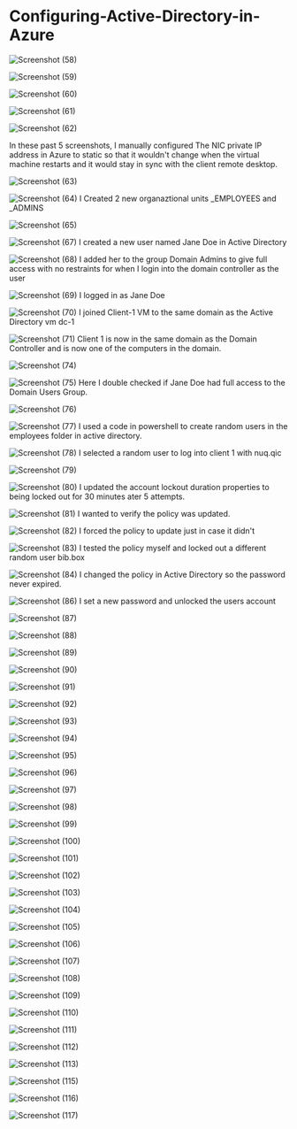 # Configuring-Active-Directory-in-Azure

![Screenshot (58)](https://github.com/user-attachments/assets/50df7b90-8bc5-467b-b7d5-5dfad659448a)


![Screenshot (59)](https://github.com/user-attachments/assets/c9c0daa1-9a87-4729-ab22-2314286a89de)


![Screenshot (60)](https://github.com/user-attachments/assets/b71eef45-b6a2-4c4c-8443-1c349711a24f)


![Screenshot (61)](https://github.com/user-attachments/assets/445eeceb-90dd-408f-aa00-a3967c4af8aa)


![Screenshot (62)](https://github.com/user-attachments/assets/02814362-1a3e-47aa-afe3-3294bdfb1750)

In these past 5 screenshots, I manually configured The NIC private IP address in Azure to static so that it wouldn't change when the virtual machine restarts and it would stay in sync with the client remote desktop.

![Screenshot (63)](https://github.com/user-attachments/assets/3a63e41e-47a9-4205-8d8e-1ea1063d9967)


![Screenshot (64)](https://github.com/user-attachments/assets/0d5b8194-12c2-41e8-8517-300e20287dc8)
I Created 2 new organaztional units _EMPLOYEES and _ADMINS

![Screenshot (65)](https://github.com/user-attachments/assets/7965447b-7c16-443e-82b2-8def7ddc058d)


![Screenshot (67)](https://github.com/user-attachments/assets/f241b950-c6d1-4c54-9819-f73252f77267)
I created a new user named Jane Doe in Active Directory

![Screenshot (68)](https://github.com/user-attachments/assets/4df82529-02c1-49d5-af28-49fb4fce2c82)
I added her to the group Domain Admins to give full access with no restraints for when I login into the domain controller as the user

![Screenshot (69)](https://github.com/user-attachments/assets/5190640c-e3fc-4684-aaaa-f266b7f31aea)
I logged in as Jane Doe


![Screenshot (70)](https://github.com/user-attachments/assets/3bd98434-3014-42d1-a9b6-98d322e8456f)
I joined Client-1 VM to the same domain as the Active Directory vm dc-1

![Screenshot (71)](https://github.com/user-attachments/assets/44798432-bf59-49ea-8fc4-4d9fd13822ef)
Client 1 is now in the same domain as the Domain Controller and is now one of the computers in the domain.


![Screenshot (74)](https://github.com/user-attachments/assets/2fa12f2b-fc76-462a-99c8-438a7a4f39ec)


![Screenshot (75)](https://github.com/user-attachments/assets/42840670-c5a6-4935-adf4-40bd00d6b939)
Here I double checked if Jane Doe had full access to the Domain Users Group.

![Screenshot (76)](https://github.com/user-attachments/assets/d0220526-b8d7-4cfd-b1ae-65d0cf3d58fd)


![Screenshot (77)](https://github.com/user-attachments/assets/7c6cba63-207d-4bb8-81be-d7a7d1c983b8)
I used a code in powershell to create random users in the employees folder in active directory.

![Screenshot (78)](https://github.com/user-attachments/assets/57bc53b5-4db3-48d5-a260-55d9302cfa5e)
I selected a random user to log into client 1 with nuq.qic

![Screenshot (79)](https://github.com/user-attachments/assets/e2525310-e466-4069-bdc4-56a336c9d83e)



![Screenshot (80)](https://github.com/user-attachments/assets/f46a32c7-d621-4a55-b10b-f89b76d000be)
I updated the account lockout duration properties to being locked out for 30 minutes ater 5 attempts.

![Screenshot (81)](https://github.com/user-attachments/assets/ead10667-0dc0-4459-8798-7ace20cbe5a1)
I wanted to verify the policy was updated.

![Screenshot (82)](https://github.com/user-attachments/assets/11751fff-98f7-446d-bc09-832884a6873a)
I forced the policy to update just in case it didn't

![Screenshot (83)](https://github.com/user-attachments/assets/418d5d11-2f50-49fd-a6b6-5957c8b2858d)
I tested the policy myself and locked out a different random user bib.box

![Screenshot (84)](https://github.com/user-attachments/assets/6a90e0af-5ba2-48e1-bcec-bb029e17e431)
I changed the policy in Active Directory so the password never expired.

![Screenshot (86)](https://github.com/user-attachments/assets/282b6a96-e2e4-4ceb-b5e0-32b179bf6510)
I set a new password and unlocked the users account 


![Screenshot (87)](https://github.com/user-attachments/assets/c3f5424f-b876-44df-92a2-64587c0dc775)


![Screenshot (88)](https://github.com/user-attachments/assets/472d58d6-d931-4b65-a5c0-648849a8de28)


![Screenshot (89)](https://github.com/user-attachments/assets/8940b7d1-9748-462e-8bf4-d09a435b1f4b)


![Screenshot (90)](https://github.com/user-attachments/assets/99dc2b39-7248-4c35-ba2b-53cffa357e14)


![Screenshot (91)](https://github.com/user-attachments/assets/c627eaf0-10a0-43a7-b0a1-47ab5d127205)


![Screenshot (92)](https://github.com/user-attachments/assets/d4065b63-1b3a-4f0b-991e-7e35ee414022)


![Screenshot (93)](https://github.com/user-attachments/assets/2b886c5d-401f-427f-8d0c-9dafc3ed765c)


![Screenshot (94)](https://github.com/user-attachments/assets/83856d8b-1b65-42af-8d00-9ad74bf46619)


![Screenshot (95)](https://github.com/user-attachments/assets/d8d3a36b-d884-4486-b66f-f125c4af7a8d)


![Screenshot (96)](https://github.com/user-attachments/assets/c6f9f647-e0d0-4004-b9fe-0ac46aa33f49)


![Screenshot (97)](https://github.com/user-attachments/assets/9648882e-283f-43d3-b989-01ebe801e9c9)


![Screenshot (98)](https://github.com/user-attachments/assets/7d72d5cf-ba6a-4f5b-b572-b73ab4600eb8)


![Screenshot (99)](https://github.com/user-attachments/assets/e8bf3dbb-449d-48a2-a246-a1cae3bd6fc3)


![Screenshot (100)](https://github.com/user-attachments/assets/1f75818d-c7ab-47bf-8393-d5467eccfbf0)


![Screenshot (101)](https://github.com/user-attachments/assets/e2f45583-70d7-4f38-8578-219292e733a1)


![Screenshot (102)](https://github.com/user-attachments/assets/720a741a-eb87-4315-bfda-087883fa92ee)


![Screenshot (103)](https://github.com/user-attachments/assets/ed77a490-a928-4105-989e-f0bf43222b93)


![Screenshot (104)](https://github.com/user-attachments/assets/8080a4fd-f0b4-44f3-b894-d357fe47a044)


![Screenshot (105)](https://github.com/user-attachments/assets/9fd46938-7a48-4032-a5eb-1c30e936db91)


![Screenshot (106)](https://github.com/user-attachments/assets/5ff3a451-7afe-4d47-a3a2-e6cb34af8e49)


![Screenshot (107)](https://github.com/user-attachments/assets/338037f6-b045-4d27-9ba0-fd7942522773)


![Screenshot (108)](https://github.com/user-attachments/assets/5e870b1f-9bd1-458b-9055-26cfc4c48ae9)


![Screenshot (109)](https://github.com/user-attachments/assets/8c82d44a-d717-41c7-b604-07467ae26eff)


![Screenshot (110)](https://github.com/user-attachments/assets/cc8bed6c-de9d-4afd-8ed7-7a3b6e711c48)


![Screenshot (111)](https://github.com/user-attachments/assets/cc2ab5f9-c1e3-4559-9015-504ade653b43)


![Screenshot (112)](https://github.com/user-attachments/assets/114e8dfa-4be4-4502-b573-729dce7fbf76)


![Screenshot (113)](https://github.com/user-attachments/assets/2aeeb788-3faa-4f32-a20c-a5e32fb837b5)


![Screenshot (115)](https://github.com/user-attachments/assets/4abe5f7d-615c-4679-91d0-7176968c9b0d)


![Screenshot (116)](https://github.com/user-attachments/assets/294ffc9b-bafd-488d-9c4c-45ddac7fc213)


![Screenshot (117)](https://github.com/user-attachments/assets/82ba3b37-f94e-4b99-a516-5823d94f8ca3)
